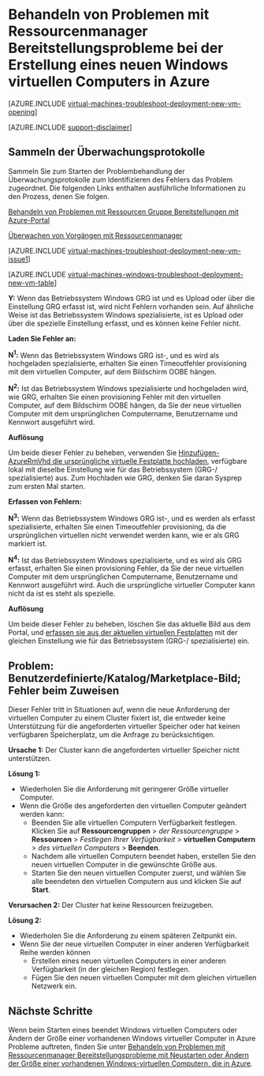 <properties
   pageTitle="Behandeln von Problemen mit virtuellen Windows-Computer Bereitstellung-RM | Microsoft Azure"
   description="Problembehandlung bei Ressourcenmanager Bereitstellungsprobleme beim Erstellen eines neuen Windows virtuellen Computers in Azure"
   services="virtual-machines-windows, azure-resource-manager"
   documentationCenter=""
   authors="JiangChen79"
   manager="felixwu"
   editor=""
   tags="top-support-issue, azure-resource-manager"/>

<tags
  ms.service="virtual-machines-windows"
  ms.workload="na"
  ms.tgt_pltfrm="vm-windows"
  ms.devlang="na"
  ms.topic="article"
  ms.date="09/09/2016"
  ms.author="cjiang"/>

# <a name="troubleshoot-resource-manager-deployment-issues-with-creating-a-new-windows-virtual-machine-in-azure"></a>Behandeln von Problemen mit Ressourcenmanager Bereitstellungsprobleme bei der Erstellung eines neuen Windows virtuellen Computers in Azure

[AZURE.INCLUDE [virtual-machines-troubleshoot-deployment-new-vm-opening](../../includes/virtual-machines-troubleshoot-deployment-new-vm-opening-include.md)]

[AZURE.INCLUDE [support-disclaimer](../../includes/support-disclaimer.md)]

## <a name="collect-audit-logs"></a>Sammeln der Überwachungsprotokolle

Sammeln Sie zum Starten der Problembehandlung der Überwachungsprotokolle zum Identifizieren des Fehlers das Problem zugeordnet. Die folgenden Links enthalten ausführliche Informationen zu den Prozess, denen Sie folgen.

[Behandeln von Problemen mit Ressourcen Gruppe Bereitstellungen mit Azure-Portal](../resource-manager-troubleshoot-deployments-portal.md)

[Überwachen von Vorgängen mit Ressourcenmanager](../resource-group-audit.md)

[AZURE.INCLUDE [virtual-machines-troubleshoot-deployment-new-vm-issue1](../../includes/virtual-machines-troubleshoot-deployment-new-vm-issue1-include.md)]

[AZURE.INCLUDE [virtual-machines-windows-troubleshoot-deployment-new-vm-table](../../includes/virtual-machines-windows-troubleshoot-deployment-new-vm-table.md)]

**Y:** Wenn das Betriebssystem Windows GRG ist und es Upload oder über die Einstellung GRG erfasst ist, wird nicht Fehlern vorhanden sein. Auf ähnliche Weise ist das Betriebssystem Windows spezialisierte, ist es Upload oder über die spezielle Einstellung erfasst, und es können keine Fehler nicht.

**Laden Sie Fehler an:**

**N<sup>1</sup>:** Wenn das Betriebssystem Windows GRG ist-, und es wird als hochgeladen spezialisierte, erhalten Sie einen Timeoutfehler provisioning mit dem virtuellen Computer, auf dem Bildschirm OOBE hängen.

**N<sup>2</sup>:** Ist das Betriebssystem Windows spezialisierte und hochgeladen wird, wie GRG, erhalten Sie einen provisioning Fehler mit den virtuellen Computer, auf dem Bildschirm OOBE hängen, da Sie der neue virtuellen Computer mit dem ursprünglichen Computername, Benutzername und Kennwort ausgeführt wird.

**Auflösung**

Um beide dieser Fehler zu beheben, verwenden Sie [Hinzufügen-AzureRmVhd die ursprüngliche virtuelle Festplatte hochladen](https://msdn.microsoft.com/library/mt603554.aspx), verfügbare lokal mit dieselbe Einstellung wie für das Betriebssystem (GRG-/ spezialisierte) aus. Zum Hochladen wie GRG, denken Sie daran Sysprep zum ersten Mal starten.

**Erfassen von Fehlern:**

**N<sup>3</sup>:** Wenn das Betriebssystem Windows GRG ist-, und es werden als erfasst spezialisierte, erhalten Sie einen Timeoutfehler provisioning, da die ursprünglichen virtuellen nicht verwendet werden kann, wie er als GRG markiert ist.

**N<sup>4</sup>:** Ist das Betriebssystem Windows spezialisierte, und es wird als GRG erfasst, erhalten Sie einen provisioning Fehler, da Sie der neue virtuellen Computer mit dem ursprünglichen Computername, Benutzername und Kennwort ausgeführt wird. Auch die ursprüngliche virtueller Computer kann nicht da ist es steht als spezielle.

**Auflösung**

Um beide dieser Fehler zu beheben, löschen Sie das aktuelle Bild aus dem Portal, und [erfassen sie aus der aktuellen virtuellen Festplatten](virtual-machines-windows-vhd-copy.md) mit der gleichen Einstellung wie für das Betriebssystem (GRG-/ spezialisierte) ein.

## <a name="issue-customgallerymarketplace-image-allocation-failure"></a>Problem: Benutzerdefinierte/Katalog/Marketplace-Bild; Fehler beim Zuweisen
Dieser Fehler tritt in Situationen auf, wenn die neue Anforderung der virtuellen Computer zu einem Cluster fixiert ist, die entweder keine Unterstützung für die angeforderten virtueller Speicher oder hat keinen verfügbaren Speicherplatz, um die Anfrage zu berücksichtigen.

**Ursache 1:** Der Cluster kann die angeforderten virtueller Speicher nicht unterstützen.

**Lösung 1:**

- Wiederholen Sie die Anforderung mit geringerer Größe virtueller Computer.
- Wenn die Größe des angeforderten den virtuellen Computer geändert werden kann:
  - Beenden Sie alle virtuellen Computern Verfügbarkeit festlegen.
  Klicken Sie auf **Ressourcengruppen** > *der Ressourcengruppe* > **Ressourcen** > *Festlegen Ihrer Verfügbarkeit* > **virtuellen Computern** > *des virtuellen Computers* > **Beenden**.
  - Nachdem alle virtuellen Computern beendet haben, erstellen Sie den neuen virtuellen Computer in die gewünschte Größe aus.
  - Starten Sie den neuen virtuellen Computer zuerst, und wählen Sie alle beendeten den virtuellen Computern aus und klicken Sie auf **Start**.

**Verursachen 2:** Der Cluster hat keine Ressourcen freizugeben.

**Lösung 2:**

- Wiederholen Sie die Anforderung zu einem späteren Zeitpunkt ein.
- Wenn Sie der neue virtuellen Computer in einer anderen Verfügbarkeit Reihe werden können
  - Erstellen eines neuen virtuellen Computers in einer anderen Verfügbarkeit (in der gleichen Region) festlegen.
  - Fügen Sie den neuen virtuellen Computer mit dem gleichen virtuellen Netzwerk ein.

## <a name="next-steps"></a>Nächste Schritte
Wenn beim Starten eines beendet Windows virtuellen Computers oder Ändern der Größe einer vorhandenen Windows virtueller Computer in Azure Probleme auftreten, finden Sie unter [Behandeln von Problemen mit Ressourcenmanager Bereitstellungsprobleme mit Neustarten oder Ändern der Größe einer vorhandenen Windows-virtuellen Computern, die in Azure](virtual-machines-windows-restart-resize-error-troubleshooting.md).
